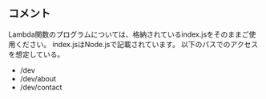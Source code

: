 ## コメント
Lambda関数のプログラムについては、格納されているindex.jsをそのままご使用ください。
index.jsはNode.jsで記載されています。
以下のパスでのアクセスを想定している。
- /dev
- /dev/about
- /dev/contact
